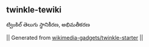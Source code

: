 ## twinkle-tewiki

ట్వింకిల్ తెలుగు స్థానికీరణ, అభిమతీకరణ

|| Generated from [wikimedia-gadgets/twinkle-starter](https://github.com/wikimedia-gadgets/twinkle-starter) ||